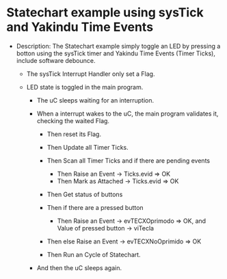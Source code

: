 # Statechart example using sysTick and Yakindu Time Events


- Description: The Statechart example simply toggle an LED by pressing a botton using the sysTick timer and Yakindu Time Events (Timer Ticks), include software debounce.

	- The sysTick Interrupt Handler only set a Flag.
	
	- LED state is toggled in the main program. 
		- The uC sleeps waiting for an interruption.
	
		- When a interrupt wakes to the uC, the main program validates it,
		  checking the waited Flag.
			- Then reset its Flag.
			- Then Update all Timer Ticks.
			- Then Scan all Timer Ticks and if there are pending events
				- Then Raise an Event -> Ticks.evid => OK
				- Then Mark as Attached -> Ticks.evid => OK
				
			- Then Get status of buttons
			- Then if there are a pressed button
				- Then Raise an Event -> evTECXOprimodo => OK,
				  and Value of pressed button -> viTecla
			-  Then else Raise an Event -> evTECXNoOprimido => OK

			- Then Run an Cycle of Statechart.
		
		- And then the uC sleeps again. 
